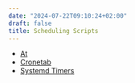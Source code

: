 ```yaml
---
date: "2024-07-22T09:10:24+02:00"
draft: false
title: Scheduling Scripts
---
```


-   [At](/Notes/posts/scriptss/At)
-   [Cronetab](/Notes/posts/scriptss/Cronetab)
-   [Systemd Timers](/Notes/posts/systemd#systemd-timers)
